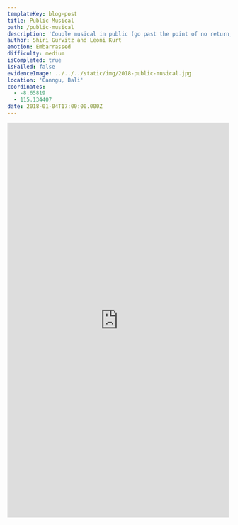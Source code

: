 ```yaml
---
templateKey: blog-post
title: Public Musical
path: /public-musical
description: 'Couple musical in public (go past the point of no return, no backward glances)'
author: Shiri Gurvitz and Leoni Kurt
emotion: Embarrassed
difficulty: medium
isCompleted: true
isFailed: false
evidenceImage: ../../../static/img/2018-public-musical.jpg
location: 'Canngu, Bali'
coordinates:
  - -8.65819
  - 115.134407
date: 2018-01-04T17:00:00.000Z
---
```

<iframe src="https://www.facebook.com/plugins/video.php?href=https%3A%2F%2Fwww.facebook.com%2Fnatalie.woodward1%2Fvideos%2F10156042318518002%2F%3Ft%3D13&width=500&show_text=false&height=889&appId" width="500" height="889" style="border:none;overflow:hidden" scrolling="no" frameborder="0" allowTransparency="true" allow="encrypted-media" allowFullScreen="true"></iframe>
